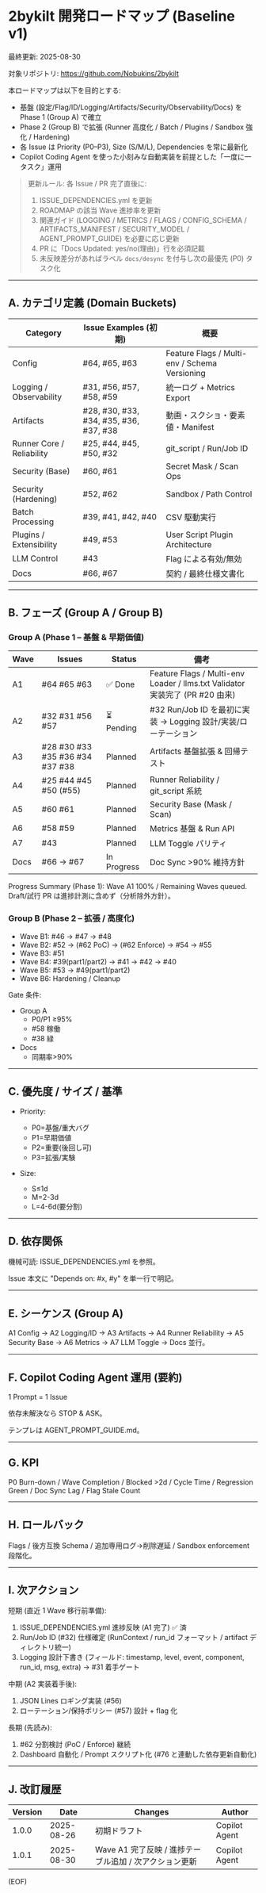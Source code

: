 # 2bykilt 開発ロードマップ (Baseline v1)

最終更新: 2025-08-30

対象リポジトリ: https://github.com/Nobukins/2bykilt

本ロードマップは以下を目的とする:

- 基盤 (設定/Flag/ID/Logging/Artifacts/Security/Observability/Docs) を Phase 1 (Group A) で確立
- Phase 2 (Group B) で拡張 (Runner 高度化 / Batch / Plugins / Sandbox 強化 / Hardening)
- 各 Issue は Priority (P0–P3), Size (S/M/L), Dependencies を常に最新化
- Copilot Coding Agent を使った小刻みな自動実装を前提とした「一度に一タスク」運用

> 更新ルール: 各 Issue / PR 完了直後に:
> 1. ISSUE_DEPENDENCIES.yml を更新
> 2. ROADMAP の該当 Wave 進捗率を更新
> 3. 関連ガイド (LOGGING / METRICS / FLAGS / CONFIG_SCHEMA / ARTIFACTS_MANIFEST / SECURITY_MODEL / AGENT_PROMPT_GUIDE) を必要に応じ更新
> 4. PR に「Docs Updated: yes/no(理由)」行を必須記載
> 5. 未反映差分があればラベル `docs/desync` を付与し次の最優先 (P0) タスク化

---

## A. カテゴリ定義 (Domain Buckets)

| Category | Issue Examples (初期) | 概要 |
|----------|-----------------------|------|
| Config | #64, #65, #63 | Feature Flags / Multi-env / Schema Versioning |
| Logging / Observability | #31, #56, #57, #58, #59 | 統一ログ + Metrics Export |
| Artifacts | #28, #30, #33, #34, #35, #36, #37, #38 | 動画・スクショ・要素値・Manifest |
| Runner Core / Reliability | #25, #44, #45, #50, #32 | git_script / Run/Job ID |
| Security (Base) | #60, #61 | Secret Mask / Scan Ops |
| Security (Hardening) | #52, #62 | Sandbox / Path Control |
| Batch Processing | #39, #41, #42, #40 | CSV 駆動実行 |
| Plugins / Extensibility | #49, #53 | User Script Plugin Architecture |
| LLM Control | #43 | Flag による有効/無効 |
| Docs | #66, #67 | 契約 / 最終仕様文書化 |

---

## B. フェーズ (Group A / Group B)

### Group A (Phase 1 – 基盤 & 早期価値)

| Wave | Issues | Status | 備考 |
|------|--------|--------|------|
| A1 | #64 #65 #63 | ✅ Done | Feature Flags / Multi-env Loader / llms.txt Validator 実装完了 (PR #20 由来) |
| A2 | #32 #31 #56 #57 | ⏳ Pending | #32 Run/Job ID を最初に実装 → Logging 設計/実装/ローテーション |
| A3 | #28 #30 #33 #35 #36 #34 #37 #38 | Planned | Artifacts 基盤拡張 & 回帰テスト |
| A4 | #25 #44 #45 #50 (#55) | Planned | Runner Reliability / git_script 系統 |
| A5 | #60 #61 | Planned | Security Base (Mask / Scan) |
| A6 | #58 #59 | Planned | Metrics 基盤 & Run API |
| A7 | #43 | Planned | LLM Toggle パリティ |
| Docs | #66 → #67 | In Progress | Doc Sync >90% 維持方針 |

Progress Summary (Phase 1): Wave A1 100% / Remaining Waves queued. Draft/試行 PR は進捗計測に含めず（分析除外方針）。

### Group B (Phase 2 – 拡張 / 高度化)

- Wave B1: #46 → #47 → #48
- Wave B2: #52 → (#62 PoC) → (#62 Enforce) → #54 → #55
- Wave B3: #51
- Wave B4: #39(part1/part2) → #41 → #42 → #40
- Wave B5: #53 → #49(part1/part2)
- Wave B6: Hardening / Cleanup

Gate 条件:

- Group A
  - P0/P1 ≥95%
  - #58 稼働
  - #38 緑
- Docs
  - 同期率>90%

---

## C. 優先度 / サイズ / 基準

- Priority:
  - P0=基盤/重大バグ
  - P1=早期価値
  - P2=重要(後回し可)
  - P3=拡張/実験

- Size:
  - S≤1d
  - M=2-3d
  - L=4-6d(要分割)

---

## D. 依存関係

機械可読: ISSUE_DEPENDENCIES.yml を参照。


Issue 本文に "Depends on: #x, #y" を単一行で明記。

---

## E. シーケンス (Group A)

A1 Config → A2 Logging/ID → A3 Artifacts → A4 Runner Reliability → A5 Security Base → A6 Metrics → A7 LLM Toggle → Docs 並行。

---

## F. Copilot Coding Agent 運用 (要約)

1 Prompt = 1 Issue

依存未解決なら STOP & ASK。

テンプレは AGENT_PROMPT_GUIDE.md。

---


## G. KPI

P0 Burn-down / Wave Completion / Blocked >2d / Cycle Time / Regression Green / Doc Sync Lag / Flag Stale Count

---

## H. ロールバック

Flags / 後方互換 Schema / 追加専用ログ→削除遅延 / Sandbox enforcement 段階化。

---

## I. 次アクション

短期 (直近 1 Wave 移行前準備):

1. ISSUE_DEPENDENCIES.yml 進捗反映 (A1 完了) ✅ 済
2. Run/Job ID (#32) 仕様確定 (RunContext / run_id フォーマット / artifact ディレクトリ統一)
3. Logging 設計下書き (フィールド: timestamp, level, event, component, run_id, msg, extra) → #31 着手ゲート

中期 (A2 実装着手後):

1. JSON Lines ロギング実装 (#56)
2. ローテーション/保持ポリシー (#57) 設計 + flag 化

長期 (先読み):

1. #62 分割検討 (PoC / Enforce) 継続
2. Dashboard 自動化 / Prompt スクリプト化 (#76 と連動した依存更新自動化)

---

## J. 改訂履歴

| Version | Date | Changes | Author |
|---------|------|---------|--------|
| 1.0.0 | 2025-08-26 | 初期ドラフト | Copilot Agent |
| 1.0.1 | 2025-08-30 | Wave A1 完了反映 / 進捗テーブル追加 / 次アクション更新 | Copilot Agent |



(EOF)